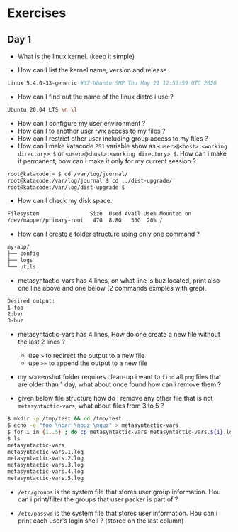 # Exercises

## Day 1

- What is the linux kernel. (keep it simple)

- How can I list the kernel name, version and release

```bash
Linux 5.4.0-33-generic #37-Ubuntu SMP Thu May 21 12:53:59 UTC 2020
```

- How can I find out the name of the linux distro i use ? 
        
```bash
Ubuntu 20.04 LTS \n \l
```

- How can I configure my user environment ?
- How can I to another user rwx access to my files ? 
- How can I restrict other user including group access to my files ?
- How can I make katacode `PS1` variable show as `<user>@<host>:<working directory> $` or `<user>@<host>:<working directory> $`. How can i make it permanent, how can i make it only for my current session ?

```bash
root@katacode:~ $ cd /var/log/journal/
root@katacode:/var/log/journal $ cd ../dist-upgrade/
root@katacode:/var/log/dist-upgrade $
```
- How can I check my disk space. 

```bash 
Filesystem                Size  Used Avail Use% Mounted on
/dev/mapper/primary-root   47G  8.8G   36G  20% /
```

- How can I create a folder structure using only one command ? 

```bash
my-app/
├── config
├── logs
└── utils
```


- metasyntactic-vars has 4 lines, on what line is buz located, print also one line above and one below 
(2 commands exmples with grep). 

```bash
Desired output: 
1-foo
2:bar
3-buz
```

- metasyntactic-vars has 4 lines, How do one create a new file without the last 2 lines ?
    - use `>` to redirect the output to a new file
    - use `>>` to append the output to a new file

- my screenshot folder requires clean-up i want to `find` all `png` files that are older than 1 day, what about once found how can i remove them ?

- given below file structure how do i remove any other file that is not `metasyntactic-vars`, what about files from 3 to 5 ?

```bash
$ mkdir -p /tmp/test && cd /tmp/test
$ echo -e "foo \nbar \nbuz \nquz" > metasyntactic-vars
$ for i in {1..5} ; do cp metasyntactic-vars metasyntactic-vars.${i}.log ;done
$ ls 
metasyntactic-vars  
metasyntactic-vars.1.log  
metasyntactic-vars.2.log  
metasyntactic-vars.3.log  
metasyntactic-vars.4.log  
metasyntactic-vars.5.log
```

- `/etc/groups` is the system file that stores user group information. Hou can i print/filter the groups that user packer is part of ?

- `/etc/passwd` is the system file that stores user information. Hou can i print each user's login shell ? (stored on the last column)
